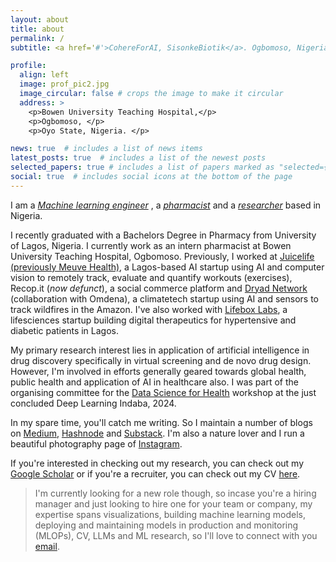 ```yaml
---
layout: about
title: about
permalink: /
subtitle: <a href='#'>CohereForAI, SisonkeBiotik</a>. Ogbomoso, Nigeria.

profile:
  align: left
  image: prof_pic2.jpg
  image_circular: false # crops the image to make it circular
  address: >
    <p>Bowen University Teaching Hospital,</p>
    <p>Ogbomoso, </p>
    <p>Oyo State, Nigeria. </p>

news: true  # includes a list of news items
latest_posts: true  # includes a list of the newest posts
selected_papers: true # includes a list of papers marked as "selected={true}"
social: true  # includes social icons at the bottom of the page
---
```


I am a <a href='#'><i>Machine learning engineer</i></a> , a <a href='#'><i>pharmacist</i></a> and a <a href='#'><i>researcher</i></a> based in Nigeria.

I recently graduated with a Bachelors Degree in Pharmacy from University of Lagos, Nigeria. I currently work as an intern pharmacist at Bowen University Teaching Hospital, Ogbomoso. Previously, I worked at [Juicelife (previously Meuve Health)](https://www.juicelife.io), a Lagos-based AI startup using AI and computer vision to remotely track, evaluate and quantify workouts (exercises), Recop.it (<i>now defunct</i>), a social commerce platform and [Dryad Network](https://www.dryad.net) (collaboration with Omdena), a climatetech startup using AI and sensors to track wildfires in the Amazon. I've also worked with [Lifebox Labs](https://lifebox.ng), a lifesciences startup building digital therapeutics for hypertensive and diabetic patients in Lagos. 

My primary research interest lies in application of artificial intelligence in drug discovery specifically in virtual screening and de novo drug design. However, I'm involved in efforts generally geared towards global health, public health and application of AI in healthcare also. I was part of the organising committee for the [Data Science for Health](https://ro-ya-cv4africa.github.io/homepage/event_workshop.html) workshop at the just concluded Deep Learning Indaba, 2024.

In my spare time, you'll catch me writing. So I maintain a number of blogs on [Medium](https://madeofajala.medium.com), [Hashnode](https://madeofajala.hashnode.dev) and [Substack](https://the-continum.substack.com). I'm also a nature lover and I run a beautiful photography page of [Instagram](https://instagram.com/shotsbymarve).

If you're interested in checking out my research, you can check out my [Google Scholar](https://scholar.google.com/citations?user=67T6um4AAAAJ&hl=en) or if you're a recruiter, you can check out my CV [here](assets/pdf/CV-Marvellous-Ajala.pdf).

> I'm currently looking for a new role though, so incase you're a hiring manager and just looking to hire one for your team or company, my expertise spans visualizations, building machine learning models, deploying and  maintaining models in production and monitoring (MLOPs), CV, LLMs and ML research, so I'll love to connect with you [email](mailto:ajalaoluwamayowa00@gmail.com).

